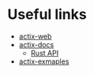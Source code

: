 # Useful links

- [actix-web](https://actix.rs/)
- [actix-docs](https://actix.rs/docs)
  - [Rust API](https://docs.rs/actix-web/latest/actix_web/)
- [actix-exmaples](https://github.com/actix/actix/tree/master/actix/examples)
